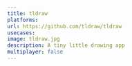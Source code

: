 ```yaml
---
title: tldraw
platforms: 
url: https://github.com/tldraw/tldraw
usecases: 
image: tldraw.jpg
description: A tiny little drawing app
multiplayer: false
---
```

